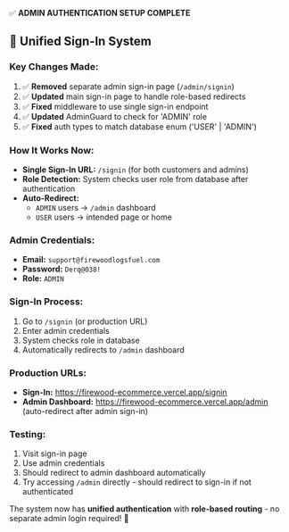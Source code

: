 ✅ **ADMIN AUTHENTICATION SETUP COMPLETE**

## 🔐 **Unified Sign-In System**

### **Key Changes Made:**
1. ✅ **Removed** separate admin sign-in page (`/admin/signin`)
2. ✅ **Updated** main sign-in page to handle role-based redirects
3. ✅ **Fixed** middleware to use single sign-in endpoint
4. ✅ **Updated** AdminGuard to check for 'ADMIN' role
5. ✅ **Fixed** auth types to match database enum ('USER' | 'ADMIN')

### **How It Works Now:**
- **Single Sign-In URL:** `/signin` (for both customers and admins)
- **Role Detection:** System checks user role from database after authentication
- **Auto-Redirect:** 
  - `ADMIN` users → `/admin` dashboard
  - `USER` users → intended page or home

### **Admin Credentials:**
- **Email:** `support@firewoodlogsfuel.com`
- **Password:** `Derq@038!`
- **Role:** `ADMIN`

### **Sign-In Process:**
1. Go to `/signin` (or production URL)
2. Enter admin credentials
3. System checks role in database
4. Automatically redirects to `/admin` dashboard

### **Production URLs:**
- **Sign-In:** https://firewood-ecommerce.vercel.app/signin
- **Admin Dashboard:** https://firewood-ecommerce.vercel.app/admin (auto-redirect after admin sign-in)

### **Testing:**
1. Visit sign-in page
2. Use admin credentials
3. Should redirect to admin dashboard automatically
4. Try accessing `/admin` directly - should redirect to sign-in if not authenticated

The system now has **unified authentication** with **role-based routing** - no separate admin login required! 🎯